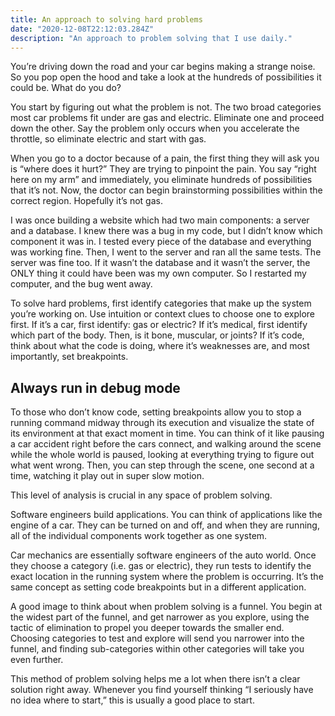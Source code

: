 ```yaml
---
title: An approach to solving hard problems
date: "2020-12-08T22:12:03.284Z"
description: "An approach to problem solving that I use daily."
---
```


You’re driving down the road and your car begins making a strange noise. So you pop open the hood and take a look at the hundreds of possibilities it could be. What do you do?

You start by figuring out what the problem is not. The two broad categories most car problems fit under are gas and electric. Eliminate one and proceed down the other. Say the problem only occurs when you accelerate the throttle, so eliminate electric and start with gas. 

When you go to a doctor because of a pain, the first thing they will ask you is “where does it hurt?” They are trying to pinpoint the pain. You say “right here on my arm” and immediately, you eliminate hundreds of possibilities that it’s not. Now, the doctor can begin brainstorming possibilities within the correct region. Hopefully it’s not gas.

I was once building a website which had two main components: a server and a database. I knew there was a bug in my code, but I didn’t know which component it was in. I tested every piece of the database and everything was working fine. Then, I went to the server and ran all the same tests. The server was fine too. If it wasn’t the database and it wasn’t the server, the ONLY thing it could have been was my own computer. So I restarted my computer, and the bug went away.

To solve hard problems, first identify categories that make up the system you’re working on. Use intuition or context clues to choose one to explore first. If it’s a car, first identify: gas or electric? If it’s medical, first identify which part of the body. Then, is it bone, muscular, or joints? If it’s code, think about what the code is doing, where it’s weaknesses are, and most importantly, set breakpoints.

## Always run in debug mode

To those who don’t know code, setting breakpoints allow you to stop a running command midway through its execution and visualize the state of its environment at that exact moment in time. You can think of it like pausing a car accident right before the cars connect, and walking around the scene while the whole world is paused, looking at everything trying to figure out what went wrong. Then, you can step through the scene, one second at a time, watching it play out in super slow motion.

This level of analysis is crucial in any space of problem solving. 

Software engineers build applications. You can think of applications like the engine of a car. They can be turned on and off, and when they are running, all of the individual components work together as one system. 

Car mechanics are essentially software engineers of the auto world. Once they choose a category (i.e. gas or electric), they run tests to identify the exact location in the running system where the problem is occurring. It’s the same concept as setting code breakpoints but in a different application.

A good image to think about when problem solving is a funnel. You begin at the widest part of the funnel, and get narrower as you explore, using the tactic of elimination to propel you deeper towards the smaller end. Choosing categories to test and explore will send you narrower into the funnel, and finding sub-categories within other categories will take you even further. 

This method of problem solving helps me a lot when there isn’t a clear solution right away. Whenever you find yourself thinking “I seriously have no idea where to start,” this is usually a good place to start.